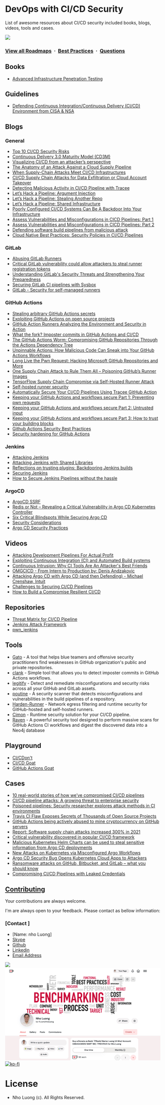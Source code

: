 # DevOps with CI/CD Security

List of awesome resources about CI/CD security included books, blogs, videos, tools and cases.

![](https://i.imgur.com/waxVImv.png)
### [View all Roadmaps](https://github.com/nholuongut/all-roadmaps) &nbsp;&middot;&nbsp; [Best Practices](https://github.com/nholuongut/all-roadmaps/blob/main/public/best-practices/) &nbsp;&middot;&nbsp; [Questions](https://www.linkedin.com/in/nholuong/)

## Books

- [Advanced Infrastructure Penetration Testing](https://www.packtpub.com/product/advanced-infrastructure-penetration-testing/9781788624480)

## Guidelines
- [Defending Continuous Integration/Continuous Delivery (CI/CD) Environment from CISA & NSA](https://media.defense.gov/2023/Jun/28/2003249466/-1/-1/0/CSI_DEFENDING_CI_CD_ENVIRONMENTS.PDF)

## Blogs

### General

- [Top 10 CI/CD Security Risks](https://github.com/nathanawmk/top-10-cicd-security-risks)
- [Continuous Delivery 3.0 Maturity Model (CD3M)](https://nisi.nl/continuousdelivery/articles/maturity-model)
- [Visualizing CI/CD from an attacker’s perspective](https://medium.com/cider-sec/visualizing-ci-cd-from-an-attackers-perspective-22dfa38c9d09)
- [The Anatomy of an Attack Against a Cloud Supply Pipeline](https://www.paloaltonetworks.com/blog/2021/10/anatomy-ci-cd-pipeline-attack/)
- [When Supply-Chain Attacks Meet CI/CD Infrastructures](https://blogs.vmware.com/networkvirtualization/2021/12/29260.html/)
- [CI/CD Supply Chain Attacks for Data Exfiltration or Cloud Account Takeover](https://www.praetorian.com/blog/ci-cd-supply-chain-attacks-for-data-exfiltration-or-cloud-account-takeover/)
- [Detecting Malicious Activity in CI/CD Pipeline with Tracee](https://blog.aquasec.com/cicd-pipeline-security-tool-tracee)
- [Let’s Hack a Pipeline: Argument Injection](https://devblogs.microsoft.com/devops/pipeline-argument-injection/)
- [Let’s Hack a Pipeline: Stealing Another Repo](https://devblogs.microsoft.com/devops/pipeline-stealing-another-repo/)
- [Let’s Hack a Pipeline: Shared Infrastructure](https://devblogs.microsoft.com/devops/pipeline-shared-infrastructure/)
- [Poorly Configured CI/CD Systems Can Be A Backdoor Into Your Infrastructure](https://thenewstack.io/poorly-configured-ci-cd-systems-can-be-a-backdoor-into-your-infrastructure/)
- [Assess Vulnerabilities and Misconfigurations in CICD Pipelines: Part 1](https://success.qualys.com/discussions/s/article/000005841)
- [Assess Vulnerabilities and Misconfigurations in CICD Pipelines: Part 2](https://success.qualys.com/discussions/s/article/000005842)
- [Defending software build pipelines from malicious attack](https://www.ncsc.gov.uk/blog-post/defending-software-build-pipelines-from-malicious-attack)
- [Cloud Native Best Practices: Security Policies in CI/CD Pipelines](https://blog.aquasec.com/cloud-native-security-best-practices-devops-security)

### GitLab

- [Abusing GitLab Runners](https://frichetten.com/blog/abusing-gitlab-runners/)
- [Critical GitLab vulnerability could allow attackers to steal runner registration tokens](https://portswigger.net/daily-swig/critical-gitlab-vulnerability-could-allow-attackers-to-steal-runner-registration-tokens)
- [Understanding GitLab's Security Threats and Strengthening Your Preparedness](https://www.mitiga.io/blog/understanding-gitlabs-security-threats-and-strengthening-your-preparedness)
- [Securing GitLab CI pipelines with Sysbox](https://blog.nestybox.com/2020/10/21/gitlab-dind.html)
- [GitLab - Security for self-managed runners](https://docs.gitlab.com/runner/security/)

### GitHub Actions

- [Stealing arbitrary GitHub Actions secrets](https://blog.teddykatz.com/2021/03/17/github-actions-write-access.html)
- [Exploiting GitHub Actions on open source projects](https://medium.com/tinder/exploiting-github-actions-on-open-source-projects-5d93936d189f)
- [GitHub Action Runners Analyzing the Environment and Security in Action](https://www.trendmicro.com/vinfo/us/security/news/cybercrime-and-digital-threats/github-action-runners-analyzing-the-environment-and-security-in-action)
- [What the fork? Imposter commits in GitHub Actions and CI/CD](https://www.chainguard.dev/unchained/what-the-fork-imposter-commits-in-github-actions-and-ci-cd)
- [The GitHub Actions Worm: Compromising GitHub Repositories Through the Actions Dependency Tree](https://www.paloaltonetworks.com/blog/prisma-cloud/github-actions-worm-dependencies/)
- [Unpinnable Actions: How Malicious Code Can Sneak into Your GitHub Actions Workflows](https://www.paloaltonetworks.com/blog/prisma-cloud/unpinnable-actions-github-security/)
- [Long Live the Pwn Request: Hacking Microsoft GitHub Repositories and More](https://www.praetorian.com/blog/pwn-request-hacking-microsoft-github-repositories-and-more/)
- [One Supply Chain Attack to Rule Them All – Poisoning GitHub’s Runner Images](https://adnanthekhan.com/2023/12/20/one-supply-chain-attack-to-rule-them-all/)
- [TensorFlow Supply Chain Compromise via Self-Hosted Runner Attack](https://www.praetorian.com/blog/tensorflow-supply-chain-compromise-via-self-hosted-runner-attack/)
- [Self-hosted runner security](https://docs.github.com/en/actions/hosting-your-own-runners/about-self-hosted-runners#self-hosted-runner-security)
- [Automatically Secure Your CI/CD Pipelines Using Tracee GitHub Action](https://blog.aquasec.com/ci-cd-pipeline-security-tracee-github-action)
- [Keeping your GitHub Actions and workflows secure Part 1: Preventing pwn requests](https://securitylab.github.com/research/github-actions-preventing-pwn-requests/)
- [Keeping your GitHub Actions and workflows secure Part 2: Untrusted input](https://securitylab.github.com/research/github-actions-untrusted-input/)
- [Keeping your GitHub Actions and workflows secure Part 3: How to trust your building blocks](https://securitylab.github.com/research/github-actions-building-blocks/)
- [Github Actions Security Best Practices](https://engineering.salesforce.com/github-actions-security-best-practices-b8f9df5c75f5)
- [Security hardening for GitHub Actions](https://docs.github.com/en/actions/security-guides/security-hardening-for-github-actions)

### Jenkins

- [Attacking Jenkins](https://msgpeek.net/blog/2020/02/attacking-jenkins/)
- [Attacking Jenkins with Shared Libraries](https://oxhat.blogspot.com/2022/07/attacking-backdooring-and-exfiltrating.html)
- [Reflections on trusting plugins: Backdooring Jenkins builds](https://www.synopsys.com/blogs/software-security/backdooring-jenkins-builds-and-security-measures/)
- [Securing Jenkins](https://www.jenkins.io/doc/book/security/securing-jenkins/)
- [How to Secure Jenkins Pipelines without the hassle](https://www.contrastsecurity.com/security-influencers/how-to-secure-jenkins-pipelines-without-the-hassle#:~:text=Navigate%20to%20your%20Jenkins%20UI,available%20to%20your%20Jenkins%20instance.)

### ArgoCD

- [ArgoCD SSRF](https://blog.calif.io/p/argo-cd-csrf)
- [Redis or Not – Revealing a Critical Vulnerability in Argo CD Kubernetes Controller](https://cycode.com/blog/revealing-argo-cd-critical-vulnerability/)
- [Six Critical Blindspots While Securing Argo CD](https://dnastacio.medium.com/gitops-argocd-security-cbb6fb6378bb)
- [Security Considerations](https://argo-cd.readthedocs.io/en/stable/security_considerations/)
- [Argo CD Security Practices](https://www.youtube.com/watch?v=3IoLH1j6cm0)

## Videos

- [Attacking Development Pipelines For Actual Profit](https://www.youtube.com/watch?v=AQCvfzwcGso)
- [Exploiting Continuous Integration (CI) and Automated Build systems](https://www.youtube.com/watch?v=mpUDqo7tIk8)
- [Continuous Intrusion: Why CI Tools Are An Attacker's Best Friends](https://www.youtube.com/watch?v=0H6jd5yG7_A)
- [OMGCICD - From Intern to Production by: Denis Andzakovic](https://www.youtube.com/watch?v=I8aBGT4LPeo)
- [Attacking Argo CD with Argo CD (and then Defending) - Michael Crenshaw, Intuit](https://www.youtube.com/watch?v=bRNMI29F2fI)
- [Challenges to Securing CI/CD Pipelines](https://www.youtube.com/watch?v=Pd6akunYaZc)
- [How to Build a Compromise Resilient CI/CD](https://www.youtube.com/watch?v=ArS31CxneUA)

## Repositories
- [Threat Matrix for CI/CD Pipeline](https://github.com/rung/threat-matrix-cicd)
- [Jenkins Attack Framework](https://github.com/Accenture/jenkins-attack-framework)
- [pwn_jenkins](https://github.com/gquere/pwn_jenkins)

## Tools
- [Gato](https://github.com/praetorian-inc/gato) - A tool that helps blue teamers and offensive security practitioners find weaknesses in GitHub organization's public and private repositories.
- [clank](https://github.com/chainguard-dev/clank) - Simple tool that allows you to detect imposter commits in GitHub Actions workflows.
- [legitify](https://github.com/Legit-Labs/legitify) - Detect and remediate misconfigurations and security risks across all your GitHub and GitLab assets.
- [poutine](https://github.com/boostsecurityio/poutine) - A security scanner that detects misconfigurations and vulnerabilities in the build pipelines of a repository.
- [Harden-Runner](https://github.com/step-security/harden-runner) - Network egress filtering and runtime security for GitHub-hosted and self-hosted runners.
- [Cimon](https://github.com/CycodeLabs/cimon-action) - Runtime security solution for your CI/CD pipeline.
- [Raven](https://github.com/CycodeLabs/raven) - A powerful security tool designed to perform massive scans for GitHub Actions CI workflows and digest the discovered data into a Neo4j database

## Playground

- [CI/CDon't](https://hackingthe.cloud/aws/capture_the_flag/cicdont)
- [CI/CD Goat](https://github.com/cider-security-research/cicd-goat)
- [GitHub Actions Goat](https://github.com/step-security/github-actions-goat)

## Cases

- [10 real-world stories of how we’ve compromised CI/CD pipelines](https://research.nccgroup.com/2022/01/13/10-real-world-stories-of-how-weve-compromised-ci-cd-pipelines/)
- [CI/CD pipeline attacks: A growing threat to enterprise security](https://limacharlie.io/blog/cicd-pipeline-attacks)
- [Poisoned pipelines: Security researcher explores attack methods in CI environments](https://portswigger.net/daily-swig/poisoned-pipelines-security-researcher-explores-attack-methods-in-ci-environments)
- [Travis CI Flaw Exposes Secrets of Thousands of Open Source Projects](https://thehackernews.com/2021/09/travis-ci-flaw-exposes-secrets-of.html)
- [GitHub Actions being actively abused to mine cryptocurrency on GitHub servers](https://www.bleepingcomputer.com/news/security/github-actions-being-actively-abused-to-mine-cryptocurrency-on-github-servers/)
- [Report: Software supply chain attacks increased 300% in 2021](https://venturebeat.com/2022/01/27/report-software-supply-chain-attacks-increased-300-in-2021/)
- [Critical vulnerability discovered in popular CI/CD framework](https://www.itpro.co.uk/security/cyber-security/361400/critical-vulnerability-discovered-in-popular-cicd-framework)
- [Malicious Kubernetes Helm Charts can be used to steal sensitive information from Argo CD deployments](https://apiiro.com/blog/malicious-kubernetes-helm-charts-can-be-used-to-steal-sensitive-information-from-argo-cd-deployments/)
- [New Attacks on Kubernetes via Misconfigured Argo Workflows](https://www.intezer.com/blog/container-security/new-attacks-on-kubernetes-via-misconfigured-argo-workflows/)
- [Argo CD Security Bug Opens Kubernetes Cloud Apps to Attackers](https://threatpost.com/argo-cd-security-bug-kubernetes-cloud-apps/178239/)
- [Ransomware attacks on GitHub, Bitbucket, and GitLab – what you should know](https://gitprotect.io/blog/ransomware-attacks-on-github-bitbucket-and-gitlab-what-you-should-know/)
- [Compromising CI/CD Pipelines with Leaked Credentials](https://blog.gitguardian.com/security-zines-2-compromising-ci-cd-pipelines/)

## [Contributing](contributing.md)

Your contributions are always welcome.

I'm are always open to your feedback.  Please contact as bellow information:
### [Contact ]
* [Name: nho Luong]
* [Skype](luongutnho_skype)
* [Github](https://github.com/nholuongut/)
* [Linkedin](https://www.linkedin.com/in/nholuong/)
* [Email Address](luongutnho@hotmail.com)

![](https://i.imgur.com/waxVImv.png)
![](bitfield.png)
[![ko-fi](https://ko-fi.com/img/githubbutton_sm.svg)](https://ko-fi.com/nholuong)

# License
* Nho Luong (c). All Rights Reserved.
